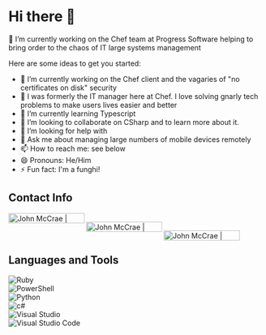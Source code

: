 # Hi there 👋
🔭 I’m currently working on the Chef team at Progress Software helping to bring order to the chaos of IT large systems management
<!--
**johnmccrae/johnmccrae** is a ✨ _special_ ✨ repository because its `README.md` (this file) appears on your GitHub profile.
-->
Here are some ideas to get you started:

- 🔭 I’m currently working on the Chef client and the vagaries of "no certificates on disk" security
- 🔭 I was formerly the IT manager here at Chef. I love solving gnarly tech problems to make users lives easier and better
- 🌱 I’m currently learning Typescript
- 👯 I’m looking to collaborate on CSharp and to learn more about it. 
- 🤔 I’m looking for help with 
- 💬 Ask me about managing large numbers of mobile devices remotely
- 📫 How to reach me: see below
- 😄 Pronouns: He/Him
- ⚡ Fun fact: I'm a funghi!


## Contact Info

[<img align="left" alt="John McCrae | Email" width="150px" height="20px" src="https://img.shields.io/badge/John McCrae%20%7C%20Email-0078D4?style=flat-square&logo=MicrosoftExchange&logoColor=white"/>][email]
<br/>
[<img align="left" alt="John McCrae | Twitter" width="150px" height="20px" src="https://img.shields.io/badge/Hayfever76%20%7C%20Twitter-1DA1F2?style=flat-square&logo=Twitter&logoColor=white"/>][twitter]
<br/>
[<img align="left" alt="John McCrae | LinkedIn" width="150px" height="20px" src="https://img.shields.io/badge/John McCrae%20%7C%20linkedin-0A66C2?style=flat-square&logo=LinkedIn&logoColor=white"/>][twitter]
<br/>

[email]: mailto:john.mccrae@progress.com
[twitter]: https://twitter.com/hayfever76
[linkedin]: https://www.linkedin.com/in/johnmccrae/

## Languages and Tools
![Ruby](https://img.shields.io/badge/Ruby-CC342D?style=for-the-badge&logo=ruby&logoColor=white)
<br/>
![PowerShell](https://img.shields.io/badge/PowerShell-5391FE?style=for-the-badge&logo=powershell&logoColor=white)
<br/>
![Python](https://img.shields.io/badge/Python-3776AB?style=for-the-badge&logo=Python&logoColor=white)
<br/>
![c#](https://img.shields.io/badge/CSharp-239120?style=for-the-badge&logo=Csharp&logoColor=White)
<br/>
![Visual Studio](https://img.shields.io/badge/VisualStudio-5C2D91?style=for-the-badge&logo=visualstudio&logoColor=White)
<br/>
![Visual Studio Code](https://img.shields.io/badge/VisualStudioCode-007ACC?style=for-the-badge&logo=visualstudiocode&logoColor=White)
<br/>
